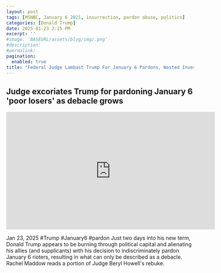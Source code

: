 ```yaml
---
layout: post
tags: [MSNBC, January 6 2021, insurrection, pardon abuse, politics]
categories: [Donald Trump]
date: 2025-01-23 2:15 PM
excerpt: ''
#image: 'BASEURL/assets/blog/img/.png'
#description:
#permalink:
pagination: 
  enabled: true
title: "Federal Judge Lambast Trump For January 6 Pardons, Wasted Investigations, Courts' Time and Money"
---
```



## Judge excoriates Trump for pardoning January 6 'poor losers' as debacle grows

<iframe width="560" height="315" src="https://www.youtube.com/embed/idyyfj2XB-E?si=y03BxNP4r1XlXrx_" title="YouTube video player" frameborder="0" allow="accelerometer; autoplay; clipboard-write; encrypted-media; gyroscope; picture-in-picture; web-share" referrerpolicy="strict-origin-when-cross-origin" allowfullscreen></iframe>

Jan 23, 2025  #Trump #January6 #pardon
Just two days into his new term, Donald Trump appears to be burning through political capital and alienating his allies (and supplicants) with his decision to indiscriminately pardon January 6 rioters, resulting in what can only be described as a debacle. Rachel Maddow reads a portion of Judge Beryl Howell's rebuke. 

